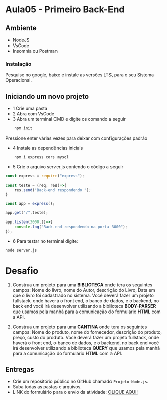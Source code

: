 # Aula05 - Primeiro Back-End

## Ambiente
- NodeJS
- VsCode
- Insomnia ou Postman

### Instalação
Pesquise no google, baixe e instale as versões LTS, para o seu Sistema Operacional.

## Iniciando um novo projeto
- 1 Crie uma pasta
- 2 Abra com VsCode
- 3 Abra um terminal CMD e digite os comando a seguir
```bash
    npm init
```
Pressione enter várias vezes para deixar com configurações padrão
- 4 Instale as dependências iniciais
```bash
    npm i express cors mysql
```
- 5 Crie o arquivo server.js contendo o código a seguir

```js
const express = require("express");

const teste = (req, res)=>{
    res.send("Back-end respondendo ");
}

const app = express();

app.get("/",teste);

app.listen(3000,()=>{
    console.log("Back-end respondendo na porta 3000");
});
```
- 6 Para testar no terminal digite:
```bash
node server.js
```

# Desafio

1) Construa um projeto para uma **BIBLIOTECA** onde tera os seguintes campos: Nome do livro, nome do Autor, descrição do Livro, Data em que o livro foi cadastrado no sistema. Você deverá fazer um projeto fullstack, onde haverá o front end, o banco de dados, e o backend, no back end você irá desenvolver utilizando a biblioteca **BODY-PARSER** que usamos pela manhã para a comunicação do formulário **HTML** com a API.
  
1) Construa um projeto para uma **CANTINA** onde tera os seguintes campos: Nome do produto, nome do fornecedor, descrição do produto, preço, custo do produto. Você deverá fazer um projeto fullstack, onde haverá o front end, o banco de dados, e o backend, no back end você irá desenvolver utilizando a biblioteca **QUERY** que usamos pela manhã para a comunicação do formulário **HTML** com a API.
  
## Entregas
- Crie um repositório público no GitHub chamado `Projeto-Node.js`.
- Suba todas as pastas e arquivos.
- LINK do formulário para o envio da atividade: <a href="#">CLIQUE AQUI!</a>
